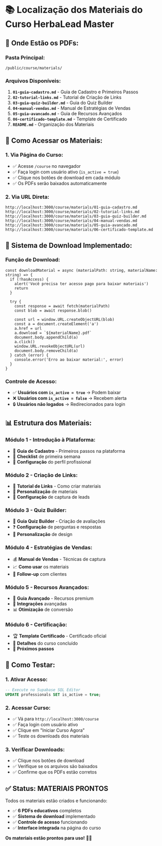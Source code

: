 # 📚 Localização dos Materiais do Curso HerbaLead Master

## 📁 **Onde Estão os PDFs:**

### **Pasta Principal:**
```
/public/course/materials/
```

### **Arquivos Disponíveis:**
1. **`01-guia-cadastro.md`** - Guia de Cadastro e Primeiros Passos
2. **`02-tutorial-links.md`** - Tutorial de Criação de Links
3. **`03-guia-quiz-builder.md`** - Guia do Quiz Builder
4. **`04-manual-vendas.md`** - Manual de Estratégias de Vendas
5. **`05-guia-avancado.md`** - Guia de Recursos Avançados
6. **`06-certificado-template.md`** - Template de Certificado
7. **`README.md`** - Organização dos Materiais

## 🎯 **Como Acessar os Materiais:**

### **1. Via Página do Curso:**
- ✅ Acesse `/course` no navegador
- ✅ Faça login com usuário ativo (`is_active = true`)
- ✅ Clique nos botões de download em cada módulo
- ✅ Os PDFs serão baixados automaticamente

### **2. Via URL Direta:**
```
http://localhost:3000/course/materials/01-guia-cadastro.md
http://localhost:3000/course/materials/02-tutorial-links.md
http://localhost:3000/course/materials/03-guia-quiz-builder.md
http://localhost:3000/course/materials/04-manual-vendas.md
http://localhost:3000/course/materials/05-guia-avancado.md
http://localhost:3000/course/materials/06-certificado-template.md
```

## 🔧 **Sistema de Download Implementado:**

### **Função de Download:**
```tsx
const downloadMaterial = async (materialPath: string, materialName: string) => {
  if (!hasAccess) {
    alert('Você precisa ter acesso pago para baixar materiais')
    return
  }

  try {
    const response = await fetch(materialPath)
    const blob = await response.blob()
    
    const url = window.URL.createObjectURL(blob)
    const a = document.createElement('a')
    a.href = url
    a.download = `${materialName}.pdf`
    document.body.appendChild(a)
    a.click()
    window.URL.revokeObjectURL(url)
    document.body.removeChild(a)
  } catch (error) {
    console.error('Erro ao baixar material:', error)
  }
}
```

### **Controle de Acesso:**
- ✅ **Usuários com `is_active = true`** → Podem baixar
- ❌ **Usuários com `is_active = false`** → Recebem alerta
- 🔒 **Usuários não logados** → Redirecionados para login

## 📊 **Estrutura dos Materiais:**

### **Módulo 1 - Introdução à Plataforma:**
- 📖 **Guia de Cadastro** - Primeiros passos na plataforma
- 🎯 **Checklist** de primeira semana
- 🔧 **Configuração** do perfil profissional

### **Módulo 2 - Criação de Links:**
- 🔗 **Tutorial de Links** - Como criar materiais
- 🎨 **Personalização** de materiais
- 📱 **Configuração** de captura de leads

### **Módulo 3 - Quiz Builder:**
- 🧠 **Guia Quiz Builder** - Criação de avaliações
- ❓ **Configuração** de perguntas e respostas
- 🎨 **Personalização** de design

### **Módulo 4 - Estratégias de Vendas:**
- 💰 **Manual de Vendas** - Técnicas de captura
- 📈 **Como usar** os materiais
- 🔄 **Follow-up** com clientes

### **Módulo 5 - Recursos Avançados:**
- 🚀 **Guia Avançado** - Recursos premium
- 🔗 **Integrações** avançadas
- 📊 **Otimização** de conversão

### **Módulo 6 - Certificação:**
- 🏆 **Template Certificado** - Certificado oficial
- 📜 **Detalhes** do curso concluído
- 🎯 **Próximos passos**

## 🚀 **Como Testar:**

### **1. Ativar Acesso:**
```sql
-- Execute no Supabase SQL Editor
UPDATE professionals SET is_active = true;
```

### **2. Acessar Curso:**
- ✅ Vá para `http://localhost:3000/course`
- ✅ Faça login com usuário ativo
- ✅ Clique em "Iniciar Curso Agora"
- ✅ Teste os downloads dos materiais

### **3. Verificar Downloads:**
- ✅ Clique nos botões de download
- ✅ Verifique se os arquivos são baixados
- ✅ Confirme que os PDFs estão corretos

## ✅ **Status: MATERIAIS PRONTOS**

Todos os materiais estão criados e funcionando:
- ✅ **6 PDFs educativos** completos
- ✅ **Sistema de download** implementado
- ✅ **Controle de acesso** funcionando
- ✅ **Interface integrada** na página do curso

**Os materiais estão prontos para uso!** 🎯✨




